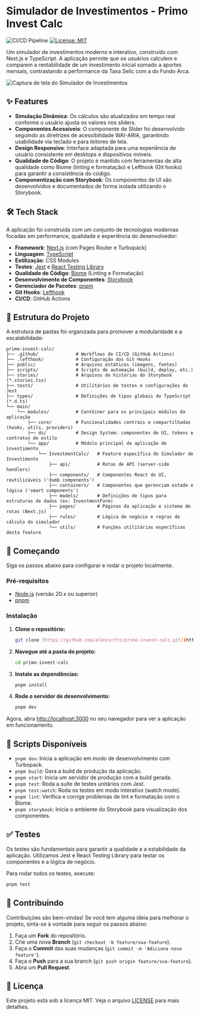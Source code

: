 # Simulador de Investimentos - Primo Invest Calc

![CI/CD Pipeline](https://github.com/alencarftc/primo-invest-calc/actions/workflows/main.yml/badge.svg)
[![License: MIT](https://img.shields.io/badge/License-MIT-blue.svg)](https://opensource.org/licenses/MIT)

Um simulador de investimentos moderno e interativo, construído com Next.js e TypeScript. A aplicação permite que os usuários calculem e comparem a rentabilidade de um investimento inicial somado a aportes mensais, contrastando a performance da Taxa Selic com a do Fundo Arca.

![Captura de tela do Simulador de Investimentos](https://i.imgur.com/kYQ101e.png)

## ✨ Features

- **Simulação Dinâmica**: Os cálculos são atualizados em tempo real conforme o usuário ajusta os valores nos sliders.
- **Componentes Acessíveis**: O componente de Slider foi desenvolvido seguindo as diretrizes de acessibilidade WAI-ARIA, garantindo usabilidade via teclado e para leitores de tela.
- **Design Responsivo**: Interface adaptada para uma experiência de usuário consistente em desktops e dispositivos móveis.
- **Qualidade de Código**: O projeto é mantido com ferramentas de alta qualidade como Biome (linting e formatação) e Lefthook (Git hooks) para garantir a consistência do código.
- **Componentização com Storybook**: Os componentes de UI são desenvolvidos e documentados de forma isolada utilizando o Storybook.

## 🛠️ Tech Stack

A aplicação foi construída com um conjunto de tecnologias modernas focadas em performance, qualidade e experiência do desenvolvedor:

- **Framework**: [Next.js](https://nextjs.org/) (com Pages Router e Turbopack)
- **Linguagem**: [TypeScript](https://www.typescriptlang.org/)
- **Estilização**: CSS Modules
- **Testes**: [Jest](https://jestjs.io/) e [React Testing Library](https://testing-library.com/)
- **Qualidade de Código**: [Biome](https://biomejs.dev/) (Linting e Formatação)
- **Desenvolvimento de Componentes**: [Storybook](https://storybook.js.org/)
- **Gerenciador de Pacotes**: [pnpm](https://pnpm.io/)
- **Git Hooks**: [Lefthook](https://github.com/evilmartians/lefthook)
- **CI/CD**: GitHub Actions

## 📂 Estrutura do Projeto

A estrutura de pastas foi organizada para promover a modularidade e a escalabilidade:

```
primo-invest-calc/
├── .github/              # Workflows de CI/CD (GitHub Actions)
├── .lefthook/            # Configuração dos Git Hooks
├── public/               # Arquivos estáticos (imagens, fontes)
├── scripts/              # Scripts de automação (build, deploy, etc.)
├── stories/              # Arquivos de histórias do Storybook (*.stories.tsx)
├── tests/                # Utilitários de testes e configurações do Jest
├── types/                # Definições de tipos globais do TypeScript (*.d.ts)
└── main/
    └── modules/          # Contêiner para os principais módulos da aplicação
        ├── core/         # Funcionalidades centrais e compartilhadas (hooks, utils, providers)
        ├── ds/           # Design System: componentes de UI, tokens e contratos de estilo
        └── app/          # Módulo principal da aplicação de investimento
            └── InvestmentCalc/   # Feature específica do Simulador de Investimento
                ├── api/          # Rotas de API (server-side handlers)
                ├── components/   # Componentes React de UI, reutilizáveis ('dumb components')
                ├── containers/   # Componentes que gerenciam estado e lógica ('smart components')
                ├── models/       # Definições de tipos para estruturas de dados (ex: InvestmentForm)
                ├── pages/        # Páginas da aplicação e sistema de rotas (Next.js)
                ├── rules/        # Lógica de negócio e regras de cálculo do simulador
                └── utils/        # Funções utilitárias específicas desta feature
```

## 🚀 Começando

Siga os passos abaixo para configurar e rodar o projeto localmente.

### Pré-requisitos

- [Node.js](https://nodejs.org/) (versão 20.x ou superior)
- [pnpm](https://pnpm.io/installation)

### Instalação

1.  **Clone o repositório:**

    ```bash
    git clone [https://github.com/alencarftc/primo-invest-calc.git](https://github.com/alencarftc/primo-invest-calc.git)
    ```

2.  **Navegue até a pasta do projeto:**

    ```bash
    cd primo-invest-calc
    ```

3.  **Instale as dependências:**

    ```bash
    pnpm install
    ```

4.  **Rode o servidor de desenvolvimento:**
    ```bash
    pnpm dev
    ```

Agora, abra [http://localhost:3000](http://localhost:3000) no seu navegador para ver a aplicação em funcionamento.

## 📜 Scripts Disponíveis

- `pnpm dev`: Inicia a aplicação em modo de desenvolvimento com Turbopack.
- `pnpm build`: Gera a build de produção da aplicação.
- `pnpm start`: Inicia um servidor de produção com a build gerada.
- `pnpm test`: Roda a suíte de testes unitários com Jest.
- `pnpm test:watch`: Roda os testes em modo interativo (watch mode).
- `pnpm lint`: Verifica e corrige problemas de lint e formatação com o Biome.
- `pnpm storybook`: Inicia o ambiente do Storybook para visualização dos componentes.

## ✅ Testes

Os testes são fundamentais para garantir a qualidade e a estabilidade da aplicação. Utilizamos Jest e React Testing Library para testar os componentes e a lógica de negócio.

Para rodar todos os testes, execute:

```bash
pnpm test
```

## 🤝 Contribuindo

Contribuições são bem-vindas! Se você tem alguma ideia para melhorar o projeto, sinta-se à vontade para seguir os passos abaixo:

1.  Faça um **Fork** do repositório.
2.  Crie uma nova **Branch** (`git checkout -b feature/sua-feature`).
3.  Faça o **Commit** das suas mudanças (`git commit -m 'Adiciona nova feature'`).
4.  Faça o **Push** para a sua branch (`git push origin feature/sua-feature`).
5.  Abra um **Pull Request**.

## 📄 Licença

Este projeto está sob a licença MIT. Veja o arquivo [LICENSE](LICENSE) para mais detalhes.
